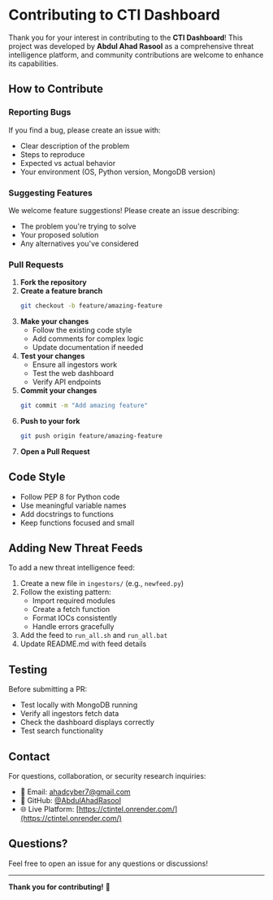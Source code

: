 # Contributing to CTI Dashboard

Thank you for your interest in contributing to the **CTI Dashboard**! This project was developed by **Abdul Ahad Rasool** as a comprehensive threat intelligence platform, and community contributions are welcome to enhance its capabilities.

## How to Contribute

### Reporting Bugs

If you find a bug, please create an issue with:
- Clear description of the problem
- Steps to reproduce
- Expected vs actual behavior
- Your environment (OS, Python version, MongoDB version)

### Suggesting Features

We welcome feature suggestions! Please create an issue describing:
- The problem you're trying to solve
- Your proposed solution
- Any alternatives you've considered

### Pull Requests

1. **Fork the repository**
2. **Create a feature branch**
   ```bash
   git checkout -b feature/amazing-feature
   ```
3. **Make your changes**
   - Follow the existing code style
   - Add comments for complex logic
   - Update documentation if needed
4. **Test your changes**
   - Ensure all ingestors work
   - Test the web dashboard
   - Verify API endpoints
5. **Commit your changes**
   ```bash
   git commit -m "Add amazing feature"
   ```
6. **Push to your fork**
   ```bash
   git push origin feature/amazing-feature
   ```
7. **Open a Pull Request**

## Code Style

- Follow PEP 8 for Python code
- Use meaningful variable names
- Add docstrings to functions
- Keep functions focused and small

## Adding New Threat Feeds

To add a new threat intelligence feed:

1. Create a new file in `ingestors/` (e.g., `newfeed.py`)
2. Follow the existing pattern:
   - Import required modules
   - Create a fetch function
   - Format IOCs consistently
   - Handle errors gracefully
3. Add the feed to `run_all.sh` and `run_all.bat`
4. Update README.md with feed details

## Testing

Before submitting a PR:
- Test locally with MongoDB running
- Verify all ingestors fetch data
- Check the dashboard displays correctly
- Test search functionality

## Contact

For questions, collaboration, or security research inquiries:
- 📧 Email: [ahadcyber7@gmail.com](mailto:ahadcyber7@gmail.com)
- 💼 GitHub: [@AbdulAhadRasool](https://github.com/AbdulAhadRasool)
- 🌐 Live Platform: [https://ctintel.onrender.com/](https://ctintel.onrender.com/)

## Questions?

Feel free to open an issue for any questions or discussions!

---

**Thank you for contributing!** 🙏
